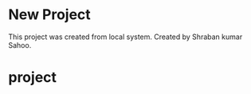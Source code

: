 # New Project

This project was created from local system.
Created by Shraban kumar Sahoo.

# project